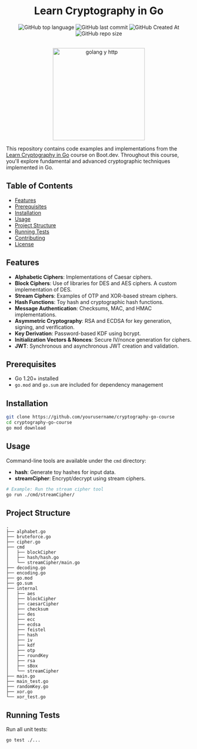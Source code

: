 <div align="center">

# Learn Cryptography in Go

![GitHub top language](https://img.shields.io/github/languages/top/alerone/passly?color=%2377CDFF)
![GitHub last commit](https://img.shields.io/github/last-commit/alerone/passly?color=%23bc0bbf)
![GitHub Created At](https://img.shields.io/github/created-at/alerone/passly?color=%230dba69)
![GitHub repo size](https://img.shields.io/github/repo-size/alerone/passly?color=%23390385)

<br>

<img src="" alt="golang y http" width="250" height="250"/>

</div>


This repository contains code examples and implementations from the [Learn Cryptography in Go](https://www.boot.dev/courses/learn-cryptography-golang) course on Boot.dev. Throughout this course, you'll explore fundamental and advanced cryptographic techniques implemented in Go.

## Table of Contents

- [Features](#features)
- [Prerequisites](#prerequisites)
- [Installation](#installation)
- [Usage](#usage)
- [Project Structure](#project-structure)
- [Running Tests](#running-tests)
- [Contributing](#contributing)
- [License](#license)

## Features

- **Alphabetic Ciphers**: Implementations of Caesar ciphers.
- **Block Ciphers**: Use of libraries for DES and AES ciphers. A custom implementation of DES.
- **Stream Ciphers**: Examples of OTP and XOR-based stream ciphers.
- **Hash Functions**: Toy hash and cryptographic hash functions.
- **Message Authentication**: Checksums, MAC, and HMAC implementations.
- **Asymmetric Cryptography**: RSA and ECDSA for key generation, signing, and verification.
- **Key Derivation**: Password-based KDF using bcrypt.
- **Initialization Vectors & Nonces**: Secure IV/nonce generation for ciphers.
- **JWT**: Synchronous and asynchronous JWT creation and validation.

## Prerequisites

- Go 1.20+ installed
- `go.mod` and `go.sum` are included for dependency management

## Installation

```sh
git clone https://github.com/yourusername/cryptography-go-course
cd cryptography-go-course
go mod download
```

## Usage

Command-line tools are available under the `cmd` directory:

- **hash**: Generate toy hashes for input data.
- **streamCipher**: Encrypt/decrypt using stream ciphers.

```sh
# Example: Run the stream cipher tool
go run ./cmd/streamCipher/
```

## Project Structure

```
.
├── alphabet.go
├── bruteforce.go
├── cipher.go
├── cmd
│   ├── blockCipher
│   ├── hash/hash.go
│   └── streamCipher/main.go
├── decoding.go
├── encoding.go
├── go.mod
├── go.sum
├── internal
│   ├── aes
│   ├── blockCipher
│   ├── caesarCipher
│   ├── checksum
│   ├── des
│   ├── ecc
│   ├── ecdsa
│   ├── feistel
│   ├── hash
│   ├── iv
│   ├── kdf
│   ├── otp
│   ├── roundKey
│   ├── rsa
│   ├── sBox
│   └── streamCipher
├── main.go
├── main_test.go
├── randomKey.go
├── xor.go
└── xor_test.go
```

## Running Tests

Run all unit tests:

```sh
go test ./...
```

